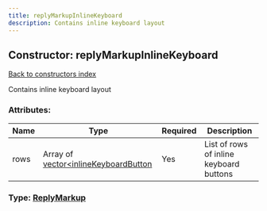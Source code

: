 ```yaml
---
title: replyMarkupInlineKeyboard
description: Contains inline keyboard layout
---
```

## Constructor: replyMarkupInlineKeyboard  
[Back to constructors index](index.md)



Contains inline keyboard layout

### Attributes:

| Name     |    Type       | Required | Description |
|----------|---------------|----------|-------------|
|rows|Array of [vector<inlineKeyboardButton](../constructors/vector<inlineKeyboardButton.md) | Yes|List of rows of inline keyboard buttons|



### Type: [ReplyMarkup](../types/ReplyMarkup.md)


